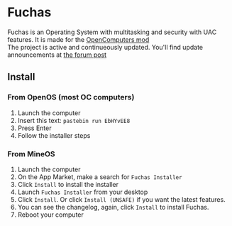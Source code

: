 # Fuchas
Fuchas is an Operating System with multitasking and security with UAC features. It is made for the [OpenComputers mod](https://github.com/MightyPirates/OpenComputers)  
The project is active and continueously updated. You'll find update announcements at [the forum post](https://oc.cil.li/topic/1852-fuchas/)

## Install
### From OpenOS (most OC computers)
1. Launch the computer
2. Insert this text: `pastebin run EbHYvEE8`
3. Press Enter
4. Follow the installer steps

### From MineOS
1. Launch the computer
2. On the App Market, make a search for `Fuchas Installer`
3. Click `Install` to install the installer
4. Launch `Fuchas Installer` from your desktop
5. Click `Install`. Or click `Install (UNSAFE)` if you want the latest features.
6. You can see the changelog, again, click `Install` to install Fuchas.
7. Reboot your computer
